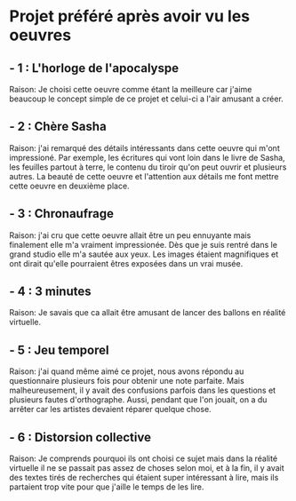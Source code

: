 # Projet préféré après avoir vu les oeuvres

## - 1 : L'horloge de l'apocalyspe

Raison: Je choisi cette oeuvre comme étant la meilleure car j'aime beaucoup le concept simple de ce projet et celui-ci a l'air amusant a créer.


## - 2 : Chère Sasha

Raison: j'ai remarqué des détails intéressants dans cette oeuvre qui m'ont impressioné. Par exemple, les écritures qui vont loin dans le livre de Sasha, les feuilles partout à terre, le contenu du tiroir qu'on peut ouvrir et plusieurs autres. La beauté de cette oeuvre et l'attention aux détails me font mettre cette oeuvre en deuxième place.


## - 3 : Chronaufrage

Raison: j'ai cru que cette oeuvre allait être un peu ennuyante mais finalement elle m'a vraiment impressionée. Dès que je suis rentré dans le grand studio elle m'a sautée aux yeux. Les images étaient magnifiques et ont dirait qu'elle pourraient êtres exposées dans un vrai musée.

## - 4 : 3 minutes

Raison: Je savais que ca allait être amusant de lancer des ballons en réalité virtuelle.


## - 5 : Jeu temporel

Raison: j'ai quand même aimé ce projet, nous avons répondu au questionnaire plusieurs fois pour obtenir une note parfaite. Mais malheureusement, il y avait des confusions parfois dans les questions et plusieurs fautes d'orthographe. Aussi, pendant que l'on jouait, on a du arrêter car les artistes devaient réparer quelque chose.

## - 6 : Distorsion collective

Raison: Je comprends pourquoi ils ont choisi ce sujet mais dans la réalité virtuelle il ne se passait pas assez de choses selon moi, et à la fin, il y avait des textes tirés de recherches qui étaient super intéressant à lire, mais ils partaient trop vite pour que j'aille le temps de les lire.



